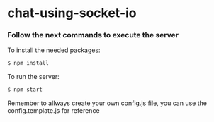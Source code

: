 # chat-using-socket-io

### Follow the next commands to execute the server

To install the needed packages:
```sh
$ npm install
```

To run the server:
```sh
$ npm start
```

Remember to allways create your own config.js file, you can use the config.template.js for reference